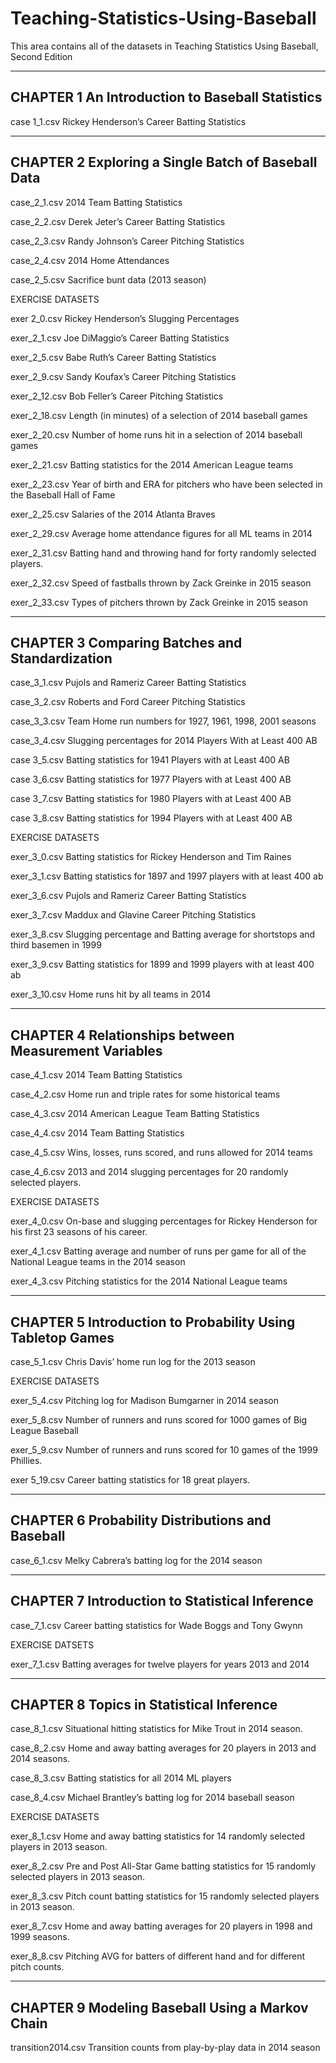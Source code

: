 # Teaching-Statistics-Using-Baseball

This area contains all of the datasets in Teaching Statistics Using Baseball, Second Edition

-------------------------------------------------------
CHAPTER 1  An Introduction to Baseball Statistics
-------------------------------------------------------

case 1_1.csv   Rickey Henderson’s Career Batting Statistics
 
-------------------------------------------------------
CHAPTER 2  Exploring a Single Batch of Baseball Data 
-------------------------------------------------------

case_2_1.csv  2014 Team Batting Statistics
 
case_2_2.csv  Derek Jeter’s Career Batting Statistics
            
case_2_3.csv  Randy Johnson’s Career Pitching Statistics
             
case_2_4.csv 2014 Home Attendances
 
case_2_5.csv  Sacrifice bunt data (2013 season)
           
EXERCISE DATASETS
            
exer 2_0.csv  Rickey Henderson’s Slugging Percentages
            
exer_2_1.csv  Joe DiMaggio’s Career Batting Statistics
            
exer_2_5.csv  Babe Ruth’s Career Batting Statistics
            
exer_2_9.csv  Sandy Koufax’s Career Pitching Statistics
            
exer_2_12.csv  Bob Feller’s Career Pitching Statistics
            
exer_2_18.csv  Length (in minutes) of a selection of 2014 baseball games
            
exer_2_20.csv  Number of home runs hit in a selection of 2014 baseball games
            
exer_2_21.csv  Batting statistics for the 2014 American League teams
            
exer_2_23.csv  Year of birth and ERA for pitchers who have been selected in the Baseball Hall of Fame
            
exer_2_25.csv Salaries of the 2014 Atlanta Braves
            
exer_2_29.csv  Average home attendance figures for all ML teams in 2014
            
exer_2_31.csv  Batting hand and throwing hand for forty randomly selected players.

exer_2_32.csv  Speed of fastballs thrown by Zack Greinke in 2015 season

exer_2_33.csv  Types of pitchers thrown by Zack Greinke in 2015 season
 
-------------------------------------------------------
CHAPTER 3  Comparing Batches and Standardization 
-------------------------------------------------------
 
case_3_1.csv  Pujols and Rameriz Career Batting Statistics
 
case_3_2.csv  Roberts and Ford Career Pitching Statistics
 
case_3_3.csv  Team Home run numbers for 1927, 1961, 1998, 2001 seasons
 
case_3_4.csv  Slugging percentages for 2014 Players With at Least 400 AB
 
case 3_5.csv  Batting statistics for 1941 Players with at Least 400 AB
            
case 3_6.csv  Batting statistics for 1977 Players with at Least 400 AB
            
case 3_7.csv  Batting statistics for 1980 Players with at Least 400 AB
            
case 3_8.csv  Batting statistics for 1994 Players with at Least 400 AB
 
EXERCISE DATASETS
            
exer_3_0.csv  Batting statistics for Rickey Henderson and Tim Raines
            
exer_3_1.csv  Batting statistics for 1897 and 1997 players with at least 400 ab
            
exer_3_6.csv  Pujols and Rameriz Career Batting Statistics
            
exer_3_7.csv  Maddux and Glavine Career Pitching Statistics
            
exer_3_8.csv  Slugging percentage and Batting average for shortstops and third basemen in 1999
            
exer_3_9.csv  Batting statistics for 1899 and 1999 players with at least 400 ab
            
exer_3_10.csv  Home runs hit by all teams in 2014
 
-------------------------------------------------------
CHAPTER 4  Relationships between Measurement Variables 
-------------------------------------------------------
            
case_4_1.csv  2014 Team Batting Statistics
            
case_4_2.csv  Home run and triple rates for some historical teams
             
case_4_3.csv  2014 American League Team Batting Statistics
     
case_4_4.csv  2014 Team Batting Statistics
            
case_4_5.csv  Wins, losses, runs scored, and runs allowed for 2014 teams
 
case_4_6.csv  2013 and 2014 slugging percentages for 20 randomly selected players.
 
EXERCISE DATASETS  
            
exer_4_0.csv  On-base and slugging percentages for Rickey Henderson for his first 23 seasons of his career.
            
exer_4_1.csv  Batting average and number of runs per game for all of the National League teams in the 2014 season
            
exer_4_3.csv  Pitching statistics for the 2014 National League teams

-------------------------------------------------------
CHAPTER 5  Introduction to Probability Using Tabletop Games 
-------------------------------------------------------
 
case_5_1.csv  Chris Davis’ home run log for the 2013 season  

EXERCISE DATASETS     
             
exer_5_4.csv  Pitching log for Madison Bumgarner in 2014 season
            
exer_5_8.csv  Number of runners and runs scored for 1000 games of Big League Baseball
            
exer_5_9.csv  Number of runners and runs scored for 10 games of the 1999 Phillies.
            
exer 5_19.csv  Career batting statistics for 18 great players.

-------------------------------------------------------
CHAPTER 6  Probability Distributions and Baseball 
-------------------------------------------------------
            
case_6_1.csv  Melky Cabrera’s batting log for the 2014 season
            
------------------------------------------------------- 
CHAPTER 7  Introduction to Statistical Inference 
-------------------------------------------------------
            
case_7_1.csv  Career batting statistics for Wade Boggs and Tony Gwynn
 
EXERCISE DATSETS
            
exer_7_1.csv  Batting averages for twelve players for years 2013 and 2014

------------------------------------------------------- 
CHAPTER 8  Topics in Statistical Inference 
------------------------------------------------------- 
            
case_8_1.csv  Situational hitting statistics for Mike Trout in 2014 season.
            
case_8_2.csv  Home and away batting averages for 20 players in 2013 and 2014 seasons.
            
case_8_3.csv  Batting statistics for all 2014 ML players
            
case_8_4.csv  Michael Brantley’s batting log for 2014 baseball season
  
EXERCISE DATASETS
 
exer_8_1.csv  Home and away batting statistics for 14 randomly selected players in 2013 season.

exer_8_2.csv  Pre and Post All-Star Game batting statistics for 15 randomly selected players in 2013 season.
            
exer_8_3.csv  Pitch count batting statistics for 15 randomly selected players in 2013 season.
            
exer_8_7.csv  Home and away batting averages for 20 players in 1998 and 1999 seasons.
            
exer_8_8.csv  Pitching AVG for batters of different hand and for different pitch counts.

------------------------------------------------------- 
CHAPTER 9  Modeling Baseball Using a Markov Chain 
------------------------------------------------------- 
 
transition2014.csv  Transition counts from play-by-play data in 2014 season
            


